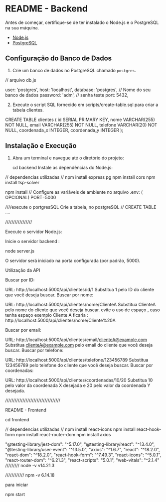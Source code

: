 
# README - Backend

Antes de começar, certifique-se de ter instalado o Node.js e o PostgreSQL na sua máquina.

- [Node.js](https://nodejs.org/)
- [PostgreSQL](https://www.postgresql.org/)

## Configuração do Banco de Dados

1. Crie um banco de dados no PostgreSQL chamado `postgres`.

// arquivo db.js

 user: 'postgres',
  host: 'localhost',
  database: 'postgres',  // Nome do seu banco de dados
  password: 'adm', // senha teste
  port: 5432,


2. Execute o script SQL fornecido em scripts/create-table.sql para criar a tabela clientes.

CREATE TABLE clientes (
  id SERIAL PRIMARY KEY,
  nome VARCHAR(255) NOT NULL,
  email VARCHAR(255) NOT NULL,
  telefone VARCHAR(20) NOT NULL,
  coordenada_x INTEGER,
  coordenada_y INTEGER
);

## Instalação e Execução

1. Abra um terminal e navegue até o diretório do projeto:

   
   cd backend
Instale as dependências do Node.js:


// dependencias utilizadas //
npm install express pg
npm install cors 
npm install tsp-solver




npm install 
//
Configure as variáveis de ambiente no arquivo .env: ( OPCIONAL) PORT=5000

////execute o portgresSQL
Crie a tabela,  no postgreSQL
//
CREATE TABLE .... 
 

/////////////////





Execute o servidor Node.js:


Inicie o servidor backend :


node server.js


O servidor será iniciado na porta configurada (por padrão, 5000).

Utilização da API

Buscar por ID:

URL: http://localhost:5000/api/clientes/id/1
Substitua 1 pelo ID do cliente que você deseja buscar.
Buscar por nome:

URL: http://localhost:5000/api/clientes/nome/ClienteA
Substitua ClienteA pelo nome do cliente que você deseja buscar. evite o uso de espaço , caso tenha espaço exemplo Cliente A ficaria :
http://localhost:5000/api/clientes/nome/Cliente%20A

Buscar por email:

URL: http://localhost:5000/api/clientes/email/clienteA@example.com
Substitua clienteA@example.com pelo email do cliente que você deseja buscar.
Buscar por telefone:

URL: http://localhost:5000/api/clientes/telefone/123456789
Substitua 123456789 pelo telefone do cliente que você deseja buscar.
Buscar por coordenadas:

URL: http://localhost:5000/api/clientes/coordenadas/10/20
Substitua 10 pelo valor da coordenada X desejada e 20 pelo valor da coordenada Y desejada.



///////////////////////////////////


README - Frontend

cd frontend 

// dependencias utilizadas //
npm install react-icons
npm install  react-hook-form 
npm install react-router-dom
npm install axios

"@testing-library/jest-dom": "^5.17.0",
    "@testing-library/react": "^13.4.0",
    "@testing-library/user-event": "^13.5.0",
    "axios": "^1.6.7",
    "react": "^18.2.0",
    "react-dom": "^18.2.0",
    "react-hook-form": "^7.49.3",
    "react-icons": "^5.0.1",
    "react-router-dom": "^6.21.3",
    "react-scripts": "5.0.1",
    "web-vitals": "^2.1.4"
/////////
node -v
v14.21.3

////////////
npm -v
6.14.18

para iniciar 

npm start 